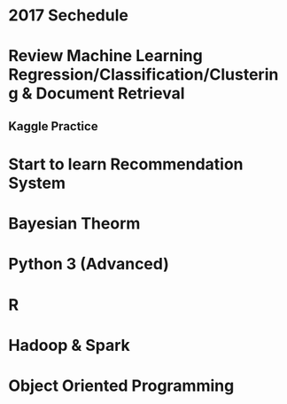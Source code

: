 # 2017 Sechedule
# Review Machine Learning Regression/Classification/Clustering & Document Retrieval
## Kaggle Practice
# Start to learn Recommendation System
# Bayesian Theorm 
# Python 3 (Advanced)
# R 
# Hadoop & Spark
# Object Oriented Programming
